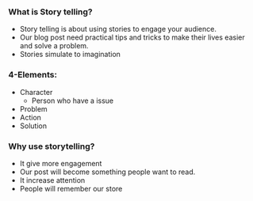 
### What is Story telling?

* Story telling is about using stories to engage your audience.
* Our blog post need practical tips and tricks to make their lives easier and solve a problem.
* Stories simulate to imagination

### 4-Elements:

* Character
	* Person who have a issue
* Problem
* Action
* Solution

### Why use storytelling?

* It give more engagement
* Our post will become something people want to read.
* It increase attention
* People will remember our store
